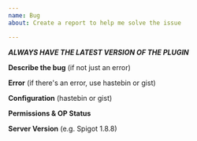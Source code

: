 ```yaml
---
name: Bug
about: Create a report to help me solve the issue

---
```


***ALWAYS HAVE THE LATEST VERSION OF THE PLUGIN*** 

**Describe the bug** (if not just an error)
 
 
**Error** (if there's an error, use hastebin or gist)
 
 
**Configuration** (hastebin or gist)
 
 
**Permissions & OP Status**
 
 
**Server Version** (e.g. Spigot 1.8.8)

 
